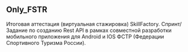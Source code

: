 Only_FSTR
----------
Итоговая аттестация (виртуальная стажировка) SkillFactory. 
Спринт/Задание по созданию Rest API в рамках совместной разработки мобильного приложения для Android и 
IOS ФСТР (Федерации Спортивного Туризма России).